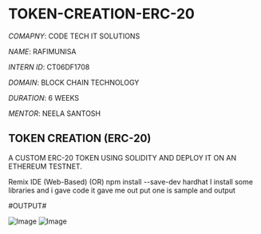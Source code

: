 # TOKEN-CREATION-ERC-20

*COMAPNY*: CODE TECH IT SOLUTIONS

*NAME*: RAFIMUNISA

*INTERN ID*: CT06DF1708

*DOMAIN*: BLOCK CHAIN TECHNOLOGY

*DURATION*: 6 WEEKS

*MENTOR*: NEELA SANTOSH

## TOKEN CREATION (ERC-20)
 A CUSTOM ERC-20 TOKEN USING SOLIDITY AND DEPLOY IT ON AN ETHEREUM TESTNET.

Remix IDE (Web-Based) (OR) npm install --save-dev hardhat
I install some libraries and i gave code it gave me out put one is sample and output 

#OUTPUT#

![Image](https://github.com/user-attachments/assets/e7156ebd-5731-4e35-a517-29091ab744ed)
![Image](https://github.com/user-attachments/assets/5c6e7c5e-f2fb-4c3f-8b16-97a429c697d2)

